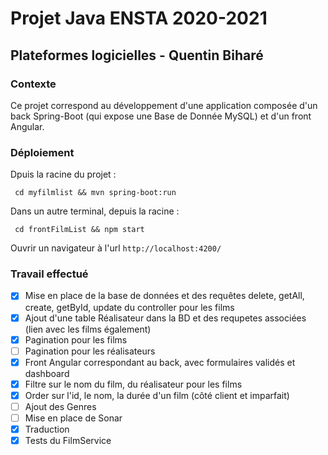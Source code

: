 # Projet Java ENSTA 2020-2021
## Plateformes logicielles - Quentin Biharé

### Contexte

Ce projet correspond au développement d'une application composée d'un back Spring-Boot (qui expose une Base de Donnée MySQL) et d'un front Angular.

### Déploiement

Dpuis la racine du projet :

``` cd myfilmlist && mvn spring-boot:run```

Dans un autre terminal, depuis la racine :

``` cd frontFilmList && npm start```

Ouvrir un navigateur à l'url ```http://localhost:4200/``` 
### Travail effectué 

- [x]  Mise en place de la base de données et des requêtes delete, getAll, create, getById, update du controller pour les films
- [x] Ajout d'une table Réalisateur dans la BD et des requpetes associées (lien avec les films également) 
- [x] Pagination pour les films
- [ ] Pagination pour les réalisateurs
- [x] Front Angular correspondant au back, avec formulaires validés et dashboard
- [x] Filtre sur le nom du film, du réalisateur pour les films
- [x] Order sur l'id, le nom, la durée d'un film (côté client et imparfait)
- [ ] Ajout des Genres
- [ ] Mise en place de Sonar
- [x] Traduction
- [x] Tests du FilmService
